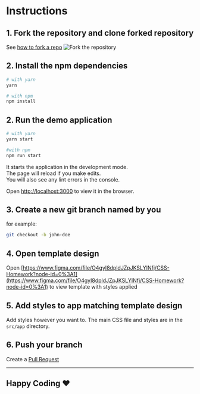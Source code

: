 # Instructions

## 1. Fork the repository and clone forked repository

See [how to fork a repo](https://docs.github.com/en/github/getting-started-with-github/fork-a-repo)
![Fork the repository](https://docs.github.com/assets/images/help/repository/fork_button.jpg)

## 2. Install the npm dependencies

```bash
# with yarn
yarn

# with npm
npm install
```

## 2. Run the demo application

```bash
# with yarn
yarn start

#with npm
npm run start
```

It starts the application in the development mode.\
The page will reload if you make edits.\
You will also see any lint errors in the console.

Open [http://localhost:3000](http://localhost:3000) to view it in the browser.

## 3. Create a new git branch named by you <name-surname>

for example:

```bash
git checkout -b john-doe
```

## 4. Open template design

Open [https://www.figma.com/file/O4gyI8dpldJZpJKSLYINfj/CSS-Homework?node-id=0%3A1](https://www.figma.com/file/O4gyI8dpldJZpJKSLYINfj/CSS-Homework?node-id=0%3A1) to view template with styles applied

## 5. Add styles to app matching template design

Add styles however you want to. The main CSS file and styles are in the `src/app` directory.

## 6. Push your branch

Create a [Pull Request](https://jarv.is/notes/how-to-pull-request-fork-github/)

---

## Happy Coding ❤
